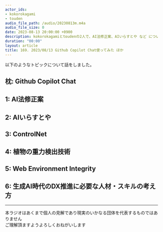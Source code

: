 ```yaml
---
actor_ids:
- kokorokagami
- touden
audio_file_path: /audio/20230813m.m4a
audio_file_size: 0
date: 2023-08-13 20:00:00 +0900
description: kokorokagamiとtoudenの2人で、AI法修正案、AIいらすとや など について話しました。
duration: "00:00"
layout: article
title: 169. 2023/08/13 Github Copilot Chat使ってみた ほか
---
```


以下のようなトピックについて話をしました。


## 枕: Github Copilot Chat

## 1: AI法修正案

## 2: AIいらすとや

## 3: ControlNet

## 4: 植物の重力検出技術

## 5: Web Environment Integrity

## 6: 生成AI時代のDX推進に必要な人材・スキルの考え方

___

本ラジオはあくまで個人の見解であり現実のいかなる団体を代表するものではありません  
ご理解頂ますようよろしくおねがいします  
